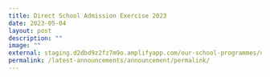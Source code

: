 ```yaml
---
title: Direct School Admission Exercise 2023
date: 2023-05-04
layout: post
description: ""
image: ""
external: staging.d2dbd9z2fz7m9o.amplifyapp.com/our-school-programmes/direct-school-admission/direct-school-admission/
permalink: /latest-announcements/announcement/permalink/
---
```

